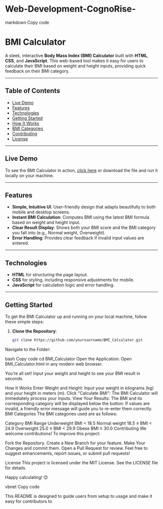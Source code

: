 # Web-Development-CognoRise-
markdown
Copy code
# BMI Calculator

A sleek, interactive **Body Mass Index (BMI) Calculator** built with **HTML**, **CSS**, and **JavaScript**. This web-based tool makes it easy for users to calculate their BMI based on weight and height inputs, providing quick feedback on their BMI category.

---

## Table of Contents

- [Live Demo](#live-demo)
- [Features](#features)
- [Technologies](#technologies)
- [Getting Started](#getting-started)
- [How It Works](#how-it-works)
- [BMI Categories](#bmi-categories)
- [Contributing](#contributing)
- [License](#license)

---

## Live Demo

To see the BMI Calculator in action, [click here](https://yourusername.github.io/BMI_Calculator/) or download the file and run it locally on your machine.

---

## Features

- **Simple, Intuitive UI**: User-friendly design that adapts beautifully to both mobile and desktop screens.
- **Instant BMI Calculation**: Computes BMI using the latest BMI formula based on weight and height input.
- **Clear Result Display**: Shows both your BMI score and the BMI category you fall into (e.g., Normal weight, Overweight).
- **Error Handling**: Provides clear feedback if invalid input values are entered.

---

## Technologies

- **HTML** for structuring the page layout.
- **CSS** for styling, including responsive adjustments for mobile.
- **JavaScript** for calculation logic and error handling.

---

## Getting Started

To get the BMI Calculator up and running on your local machine, follow these simple steps:

1. **Clone the Repository**:
   ```bash
   git clone https://github.com/yourusername/BMI_Calculator.git
Navigate to the Folder:

bash
Copy code
cd BMI_Calculator
Open the Application: Open BMI_Calculator.html in any modern web browser.

You’re all set! Input your weight and height to see your BMI result in seconds.

How It Works
Enter Weight and Height: Input your weight in kilograms (kg) and your height in meters (m).
Click "Calculate BMI": The BMI Calculator will immediately process your inputs.
View Your Results: The BMI and its corresponding category will be displayed below the button:
If values are invalid, a friendly error message will guide you to re-enter them correctly.
BMI Categories
The BMI categories used are as follows:

Category	BMI Range
Underweight	BMI < 18.5
Normal weight	18.5 ≤ BMI < 24.9
Overweight	25.0 ≤ BMI < 29.9
Obese	BMI ≥ 30.0
Contributing
We welcome contributions! To improve this project:

Fork the Repository.
Create a New Branch for your feature.
Make Your Changes and commit them.
Open a Pull Request for review.
Feel free to suggest enhancements, report issues, or submit pull requests!

License
This project is licensed under the MIT License. See the LICENSE file for details.

Happy calculating! 😊

vbnet
Copy code

This README is designed to guide users from setup to usage and make it easy for contributors to
